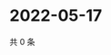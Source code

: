 # 2022-05-17

共 0 条

<!-- BEGIN WEIBO -->
<!-- 最后更新时间 Tue May 17 2022 13:18:06 GMT+0800 (China Standard Time) -->

<!-- END WEIBO -->
